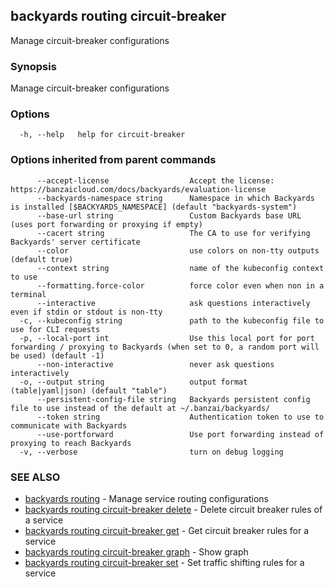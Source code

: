 ## backyards routing circuit-breaker

Manage circuit-breaker configurations

### Synopsis

Manage circuit-breaker configurations

### Options

```
  -h, --help   help for circuit-breaker
```

### Options inherited from parent commands

```
      --accept-license                  Accept the license: https://banzaicloud.com/docs/backyards/evaluation-license
      --backyards-namespace string      Namespace in which Backyards is installed [$BACKYARDS_NAMESPACE] (default "backyards-system")
      --base-url string                 Custom Backyards base URL (uses port forwarding or proxying if empty)
      --cacert string                   The CA to use for verifying Backyards' server certificate
      --color                           use colors on non-tty outputs (default true)
      --context string                  name of the kubeconfig context to use
      --formatting.force-color          force color even when non in a terminal
      --interactive                     ask questions interactively even if stdin or stdout is non-tty
  -c, --kubeconfig string               path to the kubeconfig file to use for CLI requests
  -p, --local-port int                  Use this local port for port forwarding / proxying to Backyards (when set to 0, a random port will be used) (default -1)
      --non-interactive                 never ask questions interactively
  -o, --output string                   output format (table|yaml|json) (default "table")
      --persistent-config-file string   Backyards persistent config file to use instead of the default at ~/.banzai/backyards/
      --token string                    Authentication token to use to communicate with Backyards
      --use-portforward                 Use port forwarding instead of proxying to reach Backyards
  -v, --verbose                         turn on debug logging
```

### SEE ALSO

* [backyards routing](backyards_routing.md)	 - Manage service routing configurations
* [backyards routing circuit-breaker delete](backyards_routing_circuit-breaker_delete.md)	 - Delete circuit breaker rules of a service
* [backyards routing circuit-breaker get](backyards_routing_circuit-breaker_get.md)	 - Get circuit breaker rules for a service
* [backyards routing circuit-breaker graph](backyards_routing_circuit-breaker_graph.md)	 - Show graph
* [backyards routing circuit-breaker set](backyards_routing_circuit-breaker_set.md)	 - Set traffic shifting rules for a service


